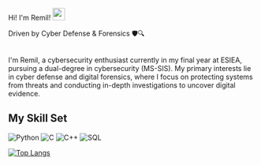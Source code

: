 Hi! I'm Remil! <img src="https://media.giphy.com/media/hvRJCLFzcasrR4ia7z/giphy.gif" width="25px">

Driven by Cyber Defense & Forensics 🛡️🔍

<br/>I'm Remil, a cybersecurity enthusiast currently in my final year at ESIEA, pursuing a dual-degree in cybersecurity (MS-SIS). My primary interests lie in cyber defense and digital forensics, where I focus on protecting systems from threats and conducting in-depth investigations to uncover digital evidence.

## My Skill Set  

![Python](https://img.shields.io/badge/-Python-000?&logo=Python)
![C](https://img.shields.io/badge/-C-000?&logo=C)
![C++](https://img.shields.io/badge/-C++-000?&logo=c%2b%2b&logoColor=00599C)
![SQL](https://img.shields.io/badge/-SQL-000?&logo=MySQL)

[![Top Langs](https://github-readme-stats.vercel.app/api/top-langs/?username=RemilRLs)](https://github.com/anuraghazra/github-readme-stats)
